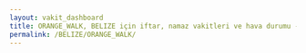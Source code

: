 ```yaml
---
layout: vakit_dashboard
title: ORANGE_WALK, BELIZE için iftar, namaz vakitleri ve hava durumu - ilçe/eyalet seç
permalink: /BELIZE/ORANGE_WALK/
---
```


<script type="text/javascript">
  var GLOBAL_COUNTRY = 'BELIZE';
  var GLOBAL_CITY = 'ORANGE_WALK';
  var GLOBAL_STATE = '';
  var lat = 72;
  var lon = 21;
</script>
